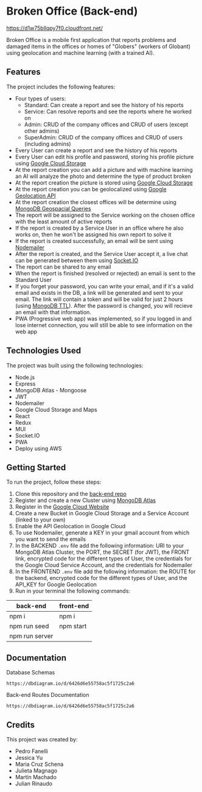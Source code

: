# Broken Office (Back-end) 
https://d1w75bllqpy7f0.cloudfront.net/

Broken Office is a mobile first application that reports problems and damaged items in the offices or homes of "Globers" (workers of Globant) using geolocation and machine learning (with a trained AI).

## Features

The project includes the following features:

- Four types of users: 
  - Standard: Can create a report and see the history of his reports
  - Service: Can resolve reports and see the reports where he worked on
  - Admin: CRUD of the company offices and CRUD of users (except other admins)
  - SuperAdmin: CRUD of the company offices and CRUD of users (including admins)
- Every User can create a report and see the history of his reports
- Every User can edit his profile and password, storing his profile picture using [Google Cloud Storage](https://cloud.google.com/storage) 
- At the report creation you can add a picture and with machine learning an AI will analyze the photo and determine the type of product broken
- At the report creation the picture is stored using [Google Cloud Storage](https://cloud.google.com/storage) 
- At the report creation you can be geolocalized using [Google Geolocation API](https://developers.google.com/maps/documentation/geolocation/overview?hl=en)
- At the report creation the closest offices will be determine using [MongoDB Geospacial Queries](https://www.mongodb.com/docs/manual/geospatial-queries/)
- The report will be assigned to the Service working on the chosen office with the least amount of active reports
- If the report is created by a Service User in an office where he also works on, then he won't be assigned his own report to solve it
- If the report is created successfully, an email will be sent using [Nodemailer](https://nodemailer.com/about/)
- After the report is created, and the Service User accept it, a live chat can be generated between them using [Socket.IO](https://socket.io/)
- The report can be shared to any email
- When the report is finished (resolved or rejected) an email is sent to the Standard User
- If you forget your password, you can write your email, and if it's a valid email and exists in the DB, a link will be generated and sent to your email. The link will contain a token and will be valid for just 2 hours (using [MongoDB TTL](https://www.mongodb.com/docs/manual/tutorial/expire-data/)). After the password is changed, you will recieve an email with that information. 
- PWA (Progressive web app) was implemented, so if you logged in and lose internet connection, you will still be able to see information on the web app

## Technologies Used

The project was built using the following technologies:

- Node.js
- Express
- MongoDB Atlas - Mongoose
- JWT
- Nodemailer
- Google Cloud Storage and Maps
- React 
- Redux
- MUI
- Socket.IO
- PWA
- Deploy using AWS 

## Getting Started

To run the project, follow these steps:

1. Clone this repository and the [back-end repo](https://github.com/pedrofanelli/BrokenOffice-back)
2. Register and create a new Cluster using [MongoDB Atlas](https://www.mongodb.com/atlas/database)
3. Register in the [Google Cloud Website](https://cloud.google.com/)
4. Create a new Bucket in Google Cloud Storage and a Service Account (linked to your own)
5. Enable the API Geolocation in Google Cloud
6. To use Nodemailer, generate a KEY in your gmail account from which you want to send the emails
7. In the BACKEND `.env` file add the following information: URI to your MongoDB Atlas Cluster, the PORT, the SECRET (for JWT), the FRONT link, encrypted code for the different types of User, the credentials for the Google Cloud Service Account, and the credentials for Nodemailer 
8. In the FRONTEND `.env` file add the following information: the ROUTE for the backend, encrypted code for the different types of User, and the API_KEY for Google Geolocation 
9. Run in your terminal the following commands:

back-end | front-end
--------|---------
npm i   | npm i
npm run seed | npm start
npm run server   | 

## Documentation

Database Schemas
```
https://dbdiagram.io/d/6426d6e55758ac5f1725c2a6
```

Back-end Routes Documentation
```
https://dbdiagram.io/d/6426d6e55758ac5f1725c2a6
```
## Credits

This project was created by:

* Pedro Fanelli
* Jessica Yu
* Maria Cruz Schena
* Julieta Magnago
* Martín Machado
* Julian Rinaudo

